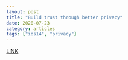 ```yaml
---
layout: post
title: "Build trust through better privacy"
date: 2020-07-23
category: articles
tags: ["ios14", "privacy"]
---
```

[LINK](https://www.wwdcnotes.com/notes/wwdc20/10676/)